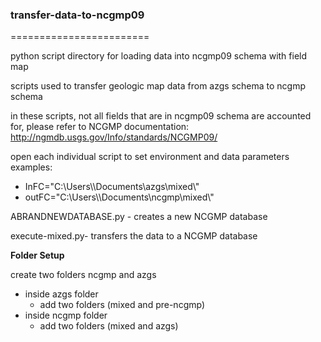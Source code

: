 ### transfer-data-to-ncgmp09
========================

python script directory for loading data into ncgmp09 schema with field map

scripts used to transfer geologic map data from azgs schema to ncgmp schema

in these scripts, not all fields that are in ncgmp09 schema are accounted for, please refer to NCGMP documentation: http://ngmdb.usgs.gov/Info/standards/NCGMP09/

open each individual script to set environment and data parameters 
examples:

  - InFC="C:\\Users\\<user name>\\Documents\\azgs\\mixed\\"
  - outFC="C:\\Users\\<user name>\\Documents\\ncgmp\\mixed\\"

ABRANDNEWDATABASE.py - creates a new NCGMP database

execute-mixed.py- transfers the data to a NCGMP database

**Folder Setup**

create two folders ncgmp and azgs
 - inside azgs folder
    - add two folders (mixed and pre-ncgmp)
 - inside ncgmp folder
    - add two folders (mixed and azgs)
 


